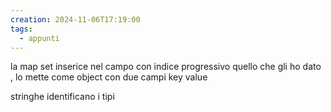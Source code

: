 ```yaml
---
creation: 2024-11-06T17:19:00
tags:
  - appunti
---
```

la map set inserice nel campo con indice progressivo quello che gli ho dato , lo mette come object con due campi key value

stringhe identificano i tipi 

